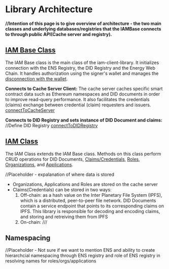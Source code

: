 # Library Architecture

**//Intention of this page is to give overview of architecture - the two main classes and underlying databases/registries that the IAMBase connects to through public API(Cache server and registry).**

## [IAM Base Class](../api/classes/iam_iam_base.IAMBase.md)
The IAM Base class is the main class of the iam-client-library. It initializes connection with the ENS Registry, the DID Registry and the Energy Web Chain. It handles authorization using the signer's wallet and manages the [disconnection with the wallet](../api/classes/iam_iam_base.IAMBase.md#closeconnection). 

**Connects to Cache Server Client:**
 The cache server caches specific smart contract data such as Ethereum namespaces and DID documents in order to improve read-query performance. It also facilitates the credentials (claims) exchange between credential (claim) requesters and issuers.
[connectToCacheServer](../api/classes/iam_iam_base.IAMBase.md#connecttocacheserver)


**Connects to DID Registry and sets instance of DID Document and claims:**
//Define DID Registry
[connectToDIDRegistry](../api/classes/iam_iam_base.IAMBase.md#connecttodidregistry)


## [IAM Class](../api/modules/iam.md)
The IAM Class extends the IAM Base class. Methods on this class perform CRUD operations for DID Documents, [Claims/Credentials](guides/claim.md), 
[Roles](guides/role.md), 
[Organizations](guides/organization.md), and 
[Applications](guides/applications.md).

//Placeholder - expalanation of where data is stored
- Organizations, Applications and Roles are stored on the cache server
- Claims(Credentials) can be stored in two ways:
    1. Off-chain: as a hash value on the Inter Planetary File System (IPFS), which is a distributed, peer-to-peer file network. DID Documents contain a service endpoint that points to its corresponding claims on IPFS. This library is responsible for decoding and encoding claims, and storing and retreiving them from IPFS
    2. On-chain: ///

## Namespacing
//Placeholder - Not sure if we want to mention ENS and ability to create hierarchcial namespacing through ENS registry and role of ENS registry in resolving names for roles/orgs/applications 

